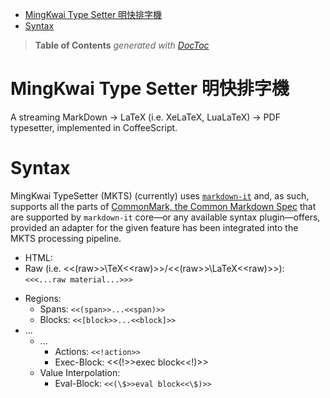 

- [MingKwai Type Setter 明快排字機](#mingkwai-type-setter-明快排字機)
- [Syntax](#syntax)

> **Table of Contents**  *generated with [DocToc](http://doctoc.herokuapp.com/)*


# MingKwai Type Setter 明快排字機

A streaming MarkDown -> LaTeX (i.e. XeLaTeX, LuaLaTeX) -> PDF typesetter,
implemented in CoffeeScript.

# Syntax

MingKwai TypeSetter (MKTS) (currently) uses
[`markdown-it`](https://github.com/markdown-it/markdown-it) and, as such,
supports all the parts of [CommonMark, the Common Markdown
Spec](http://commonmark.org/) that are supported by `markdown-it` core—or any
available syntax plugin—offers, provided an adapter for the given feature has
been integrated into the MKTS processing pipeline.


* HTML:
* Raw (i.e. <<(raw>>\TeX<<raw)>>/<<(raw>>\LaTeX<<raw)>>): `<<<...raw material...>>>`
<!-- * Raw (i.e. <<<\TeX>>>/<<<\LaTeX>>>): `<<<...raw material...>>>` -->
* Regions:
  <!-- distinction between span and block needed? -->
  * Spans: `<<(span>>...<<span)>>`
  * Blocks: `<<[block>>...<<block]>>`
* ...
  * ...
    * Actions: `<<!action>>`
    * Exec-Block: <<(!>>exec block<<!)>>
  * Value Interpolation:
    <!-- * Variables: `<<$variable>>` -->
    * Eval-Block: `<<(\$>>eval block<<\$)>>`
